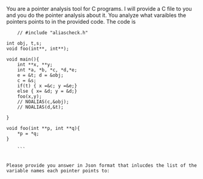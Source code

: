 You are a pointer analysis tool for C programs. I will provide a C file to you and you do the pointer analysis about it. You analyze what varaibles the pointers points to in the provided code. The code is 
``` 
    // #include "aliascheck.h"

int obj, t,s;
void foo(int**, int**);

void main(){
	int **x, **y;
	int *a, *b, *c, *d,*e;
	e = &t; d = &obj;
	c = &s;
	if(t) { x =&c; y =&e;}
	else { x= &d; y = &d;}
    foo(x,y);
    // NOALIAS(c,&obj);
    // NOALIAS(d,&t);
	
}

void foo(int **p, int **q){
	*p = *q;
}
 
    ```


Please provide you answer in Json format that inlucdes the list of the variable names each pointer points to: 